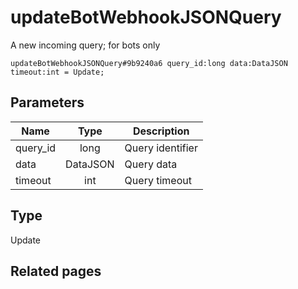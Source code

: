 # updateBotWebhookJSONQuery
A new incoming query; for bots only

```
updateBotWebhookJSONQuery#9b9240a6 query_id:long data:DataJSON timeout:int = Update;
```

## Parameters
| Name | Type | Description |
| ---- | :----: | ----------- |
| query_id | long | Query identifier |
| data | DataJSON | Query data |
| timeout | int | Query timeout |


## Type
Update

## Related pages
